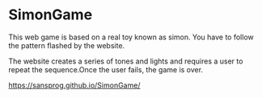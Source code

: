 # SimonGame

This web game is based on a real toy known as simon. You have to follow the pattern flashed by the website.

The website creates a series of tones and lights and requires a user to repeat the sequence.Once the user fails, the game is over.

https://sansprog.github.io/SimonGame/

